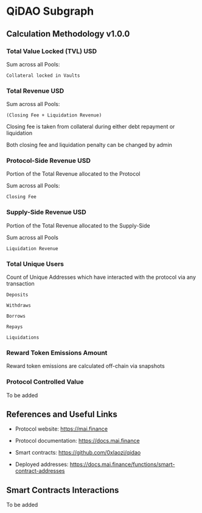 # QiDAO Subgraph

## Calculation Methodology v1.0.0

### Total Value Locked (TVL) USD

Sum across all Pools:

`Collateral locked in Vaults`

### Total Revenue USD

Sum across all Pools:

`(Closing Fee + Liquidation Revenue)`

Closing fee is taken from collateral during either debt repayment or liquidation

Both closing fee and liquidation penalty can be changed by admin

### Protocol-Side Revenue USD

Portion of the Total Revenue allocated to the Protocol

Sum across all Pools:

`Closing Fee`

### Supply-Side Revenue USD

Portion of the Total Revenue allocated to the Supply-Side

Sum across all Pools

`Liquidation Revenue`

### Total Unique Users

Count of Unique Addresses which have interacted with the protocol via any transaction

`Deposits`

`Withdraws`

`Borrows`

`Repays`

`Liquidations`

### Reward Token Emissions Amount

Reward token emissions are calculated off-chain via snapshots

### Protocol Controlled Value

To be added

## References and Useful Links

- Protocol website: https://mai.finance

- Protocol documentation: https://docs.mai.finance

- Smart contracts: https://github.com/0xlaozi/qidao

- Deployed addresses: https://docs.mai.finance/functions/smart-contract-addresses

## Smart Contracts Interactions

To be added

